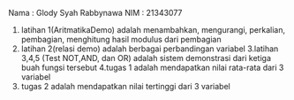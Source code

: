 Nama : Glody Syah Rabbynawa 
NIM  : 21343077
1. latihan 1(AritmatikaDemo) adalah menambahkan, mengurangi, perkalian, pembagian, menghitung hasil modulus dari pembagian 
2. latihan 2(relasi demo) adalah berbagai perbandingan variabel
3.latihan 3,4,5 (Test  NOT,AND, dan OR) adalah sistem demonstrasi dari ketiga buah fungsi tersebut
4.tugas 1 adalah mendapatkan nilai rata-rata dari 3 variabel
5. tugas 2 adalah mendapatkan nilai tertinggi dari 3 variabel 
